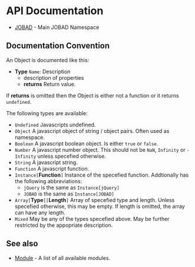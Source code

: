 # API Documentation

* [JOBAD](JOBAD/index.md) - Main JOBAD Namespace

## Documentation Convention
An Object is documented like this:

* **Type** `Name`: Description
	* description of properties
	* **returns** Return value. 

If **returns** is omitted then the Object is either not a function or it returns `undefined`. 

The following types are available: 

* `Undefined` Javascripts undefined. 
* `Object` A javascript object of string / object pairs. Often used as namespace. 
* `Boolean` A javascript boolean object. Is either `true` or `false`. 
* `Number` A javascript number object. This should not be `NaN`, `Infinity` or `-Infinity` unless specefied otherwise. 
* `String` A javascript string. 
* `Function` A javascript function. 
* `Instance[`**Function**`]` Instance of the specefied function. Addtionally has the following abbreviations: 
	* `jQuery` is the same as `Instance[jQuery]`
	* `JOBAD` is the same as `Instance[JOBAD]`
* `Array[`**Type**`][`**Length**`]` Array of specefied type and length. Unless specefied otherwise, this may be empty. If length is omitted, the array can have any length. 
* `Mixed` May be any of the types specefied above. May be further restricted by the appopriate description.  

## See also

* [Module](../modules/index.md) - A list of all available modules. 
